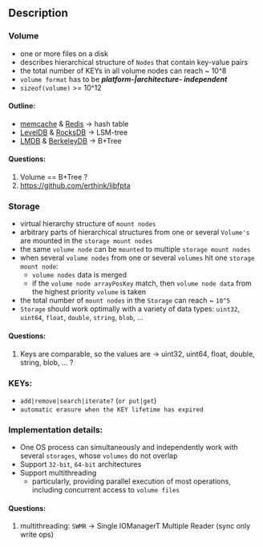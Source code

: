 ## Description

### Volume
  * one or more files on a disk 
  * describes hierarchical structure of `Nodes` that contain key-value pairs
   * the total number of KEYs in all volume nodes can reach ~ 10^8
  * `volume format` has to be **_platform-|architecture- independent_**
  * `sizeof(volume)` >= 10^12

#### Outline:
* [memcache](https://github.com/memcached/memcached) & [Redis](https://github.com/redis/redis/tree/unstable) -> hash table
* [LevelDB](https://github.com/google/leveldb) & [RocksDB](https://github.com/facebook/rocksdb) -> LSM-tree
* [LMDB](https://github.com/LMDB/lmdb/tree/mdb.master/libraries/liblmdb) & [BerkeleyDB](https://github.com/berkeleydb/libdb) -> B+Tree

#### Questions:
1. Volume == B+Tree ?
2. https://github.com/erthink/libfpta

### Storage
* virtual hierarchy structure of `mount nodes`
* arbitrary parts of hierarchical structures from one or several `Volume's` are mounted in the `storage mount nodes`
* the same `volume node` can be `mounted` to multiple `storage mount nodes`
* when several `volume nodes` from one or several `volumes` hit one `storage mount node`:
  * `volume nodes` data is merged
  * if the `volume node arrayPosKey` match, then `volume node data` from the highest priority `volume` is taken
* the total number of `mount nodes` in the `Storage` can reach ~ `10^5` 
* `Storage` should work optimally with a variety of data types: `uint32`, `uint64`, `float`, `double`, `string`, `blob`, ...

#### Questions:
1. Keys are comparable, so the values are -> uint32, uint64, float, double, string, blob, ... ?

### KEYs:
* `add|remove|search|iterate?` (`or put|get`)
* `automatic erasure when the KEY lifetime has expired`

### Implementation details:
* One OS process can simultaneously and independently work with several `storages`, whose `volumes` do not overlap
* Support `32-bit`, `64-bit` architectures
* Support multithreading
  * particularly, providing parallel execution of most operations, including concurrent access to `volume files`
 

#### Questions:
1. multithreading: `SWMR` -> Single IOManagerT Multiple Reader (sync only write ops)
